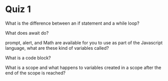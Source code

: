 # Quiz 1

What is the difference between an if statement and a while loop?

What does await do?

prompt, alert, and Math are available for you to use as part of the Javascript language, what are these kind of variables called?

What is a code block?

What is a scope and what happens to variables created in a scope after the end of the scope is reached?

